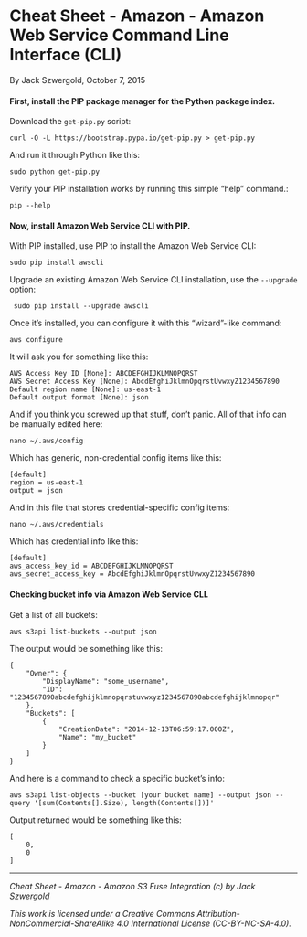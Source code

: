 # Cheat Sheet - Amazon - Amazon Web Service Command Line Interface (CLI)

By Jack Szwergold, October 7, 2015

#### First, install the PIP package manager for the Python package index.

Download the `get-pip.py` script:

	curl -O -L https://bootstrap.pypa.io/get-pip.py > get-pip.py

And run it through Python like this:

	sudo python get-pip.py

Verify your PIP installation works by running this simple “help” command.:

    pip --help

#### Now, install Amazon Web Service CLI with PIP.

With PIP installed, use PIP to install the Amazon Web Service CLI:

    sudo pip install awscli

Upgrade an existing Amazon Web Service CLI installation, use the `--upgrade` option:

     sudo pip install --upgrade awscli

Once it’s installed, you can configure it with this “wizard”-like command:

    aws configure

It will ask you for something like this:

	AWS Access Key ID [None]: ABCDEFGHIJKLMNOPQRST
	AWS Secret Access Key [None]: AbcdEfghiJklmnOpqrstUvwxyZ1234567890
	Default region name [None]: us-east-1
	Default output format [None]: json

And if you think you screwed up that stuff, don’t panic. All of that info can be manually edited here:

    nano ~/.aws/config

Which has generic, non-credential config items like this:

	[default]
	region = us-east-1
	output = json

And in this file that stores credential-specific config items:

    nano ~/.aws/credentials

Which has credential info like this:

	[default]
	aws_access_key_id = ABCDEFGHIJKLMNOPQRST
	aws_secret_access_key = AbcdEfghiJklmnOpqrstUvwxyZ1234567890

#### Checking bucket info via Amazon Web Service CLI.

Get a list of all buckets:

    aws s3api list-buckets --output json

The output would be something like this:

	{
	    "Owner": {
	        "DisplayName": "some_username",
	        "ID": "1234567890abcdefghijklmnopqrstuvwxyz1234567890abcdefghijklmnopqr"
	    },
	    "Buckets": [
	        {
	            "CreationDate": "2014-12-13T06:59:17.000Z",
	            "Name": "my_bucket"
	        }
	    ]
	}

And here is a command to check a specific bucket’s info:

    aws s3api list-objects --bucket [your bucket name] --output json --query '[sum(Contents[].Size), length(Contents[])]'

Output returned would be something like this:

	[
	    0,
	    0
	]

***

*Cheat Sheet - Amazon - Amazon S3 Fuse Integration (c) by Jack Szwergold*

*This work is licensed under a Creative Commons Attribution-NonCommercial-ShareAlike 4.0 International License (CC-BY-NC-SA-4.0).*
